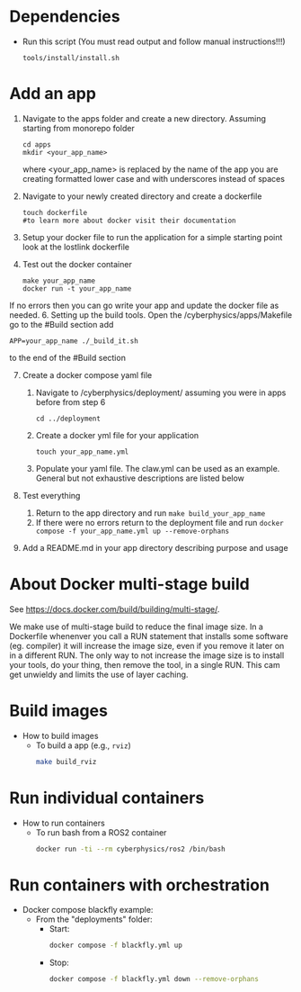 # Dependencies
* Run this script (You must read output and follow manual instructions!!!)
    ```
    tools/install/install.sh
    ```
# Add an app
1. Navigate to the apps folder and create a new directory. Assuming starting from monorepo folder
    ```
    cd apps
    mkdir <your_app_name>
    ```
    where <your_app_name> is replaced by the name of the app you are creating formatted lower case and with underscores instead of spaces

2. Navigate to your newly created directory and create a dockerfile
    ```cd your_app_name
    touch dockerfile
    #to learn more about docker visit their documentation
    ```
3. Setup your docker file to run the application for a simple starting point look at the lostlink dockerfile
4. Test out the docker container
    ```
    make your_app_name
    docker run -t your_app_name
    ```
If no errors then you can go write your app and update the docker file as needed.
6. Setting up the build tools. Open the /cyberphysics/apps/Makefile go to the #Build section add
```build_your_app_name: cleanup
APP=your_app_name ./_build_it.sh
```
to the end of the #Build section

7. Create a docker compose yaml file
    1. Navigate to /cyberphysics/deployment/ assuming you were in apps before from step 6
        ```
        cd ../deployment
        ```
    2. Create a docker yml file for your application
        ```
        touch your_app_name.yml
        ```
    3. Populate your yaml file. The claw.yml can be used as an example. General but not exhaustive descriptions are listed below

8. Test everything
    1. Return to the app directory and run ```make build_your_app_name```
    2. If there were no errors return to the deployment file and run ```docker compose -f your_app_name.yml up --remove-orphans```
9. Add a README.md in your app directory describing purpose and usage

# About Docker multi-stage build
See https://docs.docker.com/build/building/multi-stage/.

We make use of multi-stage build to reduce the final image size. In a Dockerfile whenenver you call a RUN statement that installs some software (eg. compiler) it will increase the image size, even if you remove it later on in a different RUN. The only way to not increase the image size is to install your tools, do your thing, then remove the tool, in a single RUN. This cam get unwieldy and limits the use of layer caching.

# Build images
* How to build images
    * To build a app (e.g., `rviz`)
        ```bash
        make build_rviz
        ```

# Run individual containers
* How to run containers
    * To run bash from a ROS2 container
        ```bash
        docker run -ti --rm cyberphysics/ros2 /bin/bash
        ```

# Run containers with orchestration
* Docker compose blackfly example:
    * From the "deployments" folder:
        * Start:
            ```bash
            docker compose -f blackfly.yml up
            ```
        * Stop:
            ```bash
            docker compose -f blackfly.yml down --remove-orphans
            ```

